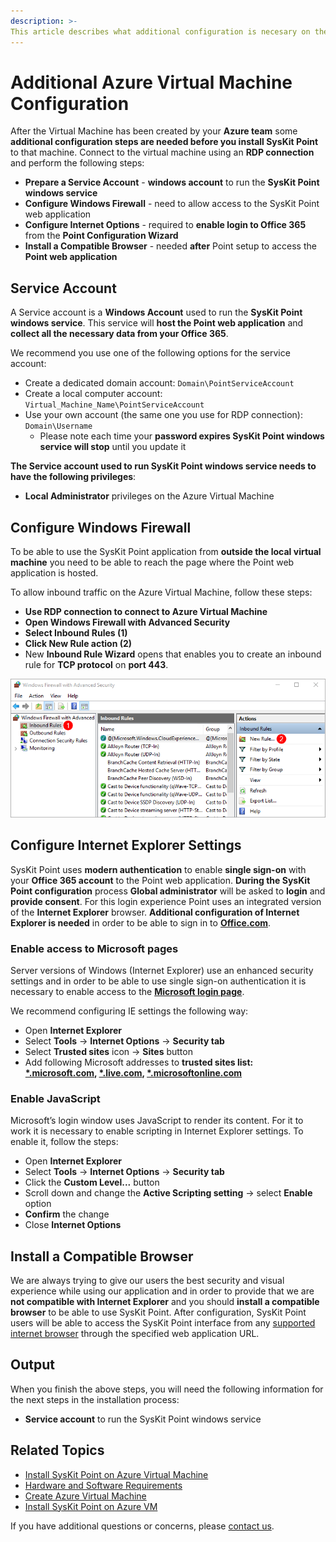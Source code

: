 ```yaml
---
description: >-
This article describes what additional configuration is necesary on the Azure Virtual Machine before SysKit Point can be installed.
---
```


# Additional Azure Virtual Machine Configuration
After the Virtual Machine has been created by your **Azure team** some **additional configuration steps are needed before you install SysKit Point** to that machine. Connect to the virtual machine using an **RDP connection** and perform the following steps:
* **Prepare a Service Account** - **windows account** to run the **SysKit Point windows service**
* **Configure Windows Firewall** - need to allow access to the SysKit Point web application
* **Configure Internet Options** - required to **enable login to Office 365** from the **Point Configuration Wizard**
* **Install a Compatible Browser** - needed **after** Point setup to access the **Point web application**

## Service Account

A Service account is a **Windows Account** used to run the **SysKit Point windows service**. This service will **host the Point web application** and **collect all the necessary data from your Office 365**.

We recommend you use one of the following options for the service account:

* Create a dedicated domain account: `Domain\PointServiceAccount`
* Create a local computer account: `Virtual_Machine_Name\PointServiceAccount`
* Use your own account (the same one you use for RDP connection): `Domain\Username`
    * Please note each time your **password expires SysKit Point windows service will stop** until you update it

**The Service account used to run SysKit Point windows service needs to have the following privileges**:

* **Local Administrator** privileges on the Azure Virtual Machine


## Configure Windows Firewall

To be able to use the SysKit Point application from **outside the local virtual machine** you need to be able to reach the page where the Point web application is hosted. 

To allow inbound traffic on the Azure Virtual Machine, follow these steps:

* **Use RDP connection to connect to Azure Virtual Machine**
* **Open Windows Firewall with Advanced Security**
* **Select Inbound Rules \(1\)**
* **Click New Rule action \(2\)**
* New **Inbound Rule Wizard** opens that enables you to create an inbound rule for **TCP protocol** on **port 443**.

![Windows Firewall - Adding a new inbound rule](../../.gitbook/assets/azure-vm_azure-vm-firewall.png)

## Configure Internet Explorer Settings

SysKit Point uses **modern authentication** to enable **single sign-on** with your **Office 365 account** to the Point web application. **During the SysKit Point configuration** process **Global administrator** will be asked to **login** and **provide consent**. For this login experience Point uses an integrated version of the **Internet Explorer** browser. **Additional configuration of Internet Explorer is needed** in order to be able to sign in to [**Office.com**](https://www.office.com/).

### Enable access to Microsoft pages

Server versions of Windows (Internet Explorer) use an enhanced security settings and in order to be able to use single sign-on authentication it is necessary to enable access to the [**Microsoft login page**](https://login.microsoft.com).

We recommend configuring IE settings the following way:
* Open **Internet Explorer**
* Select **Tools** -> **Internet Options** -> **Security tab**
* Select **Trusted sites** icon -> **Sites** button
* Add following Microsoft addresses to **trusted sites list: 
  [*.microsoft.com](), [*.live.com](),  [*.microsoftonline.com]()**

### Enable JavaScript

Microsoft’s login window uses JavaScript to render its content. For it to work it is necessary to enable scripting in Internet Explorer settings. To enable it, follow the steps:
* Open **Internet Explorer**
* Select **Tools** -> **Internet Options** -> **Security tab**
* Click the **Custom Level...** button
* Scroll down and change the **Active Scripting setting** -> select **Enable** option
* **Confirm** the change
* Close **Internet Options**


##  Install a Compatible Browser
We are always trying to give our users the best security and visual experience while using our application and in order to provide that we are **not compatible with Internet Explorer** and you should **install a compatible browser** to be able to use SysKit Point. After configuration, SysKit Point users will be able to access the SysKit Point interface from any [supported internet browser](../../requirements/system-requirements.md#supported-browsers) through the specified web application URL.

## Output

When you finish the above steps, you will need the following information for the next steps in the installation process:
* **Service account** to run the SysKit Point windows service


## Related Topics

* [Install SysKit Point on Azure Virtual Machine](overview.md) 
* [Hardware and Software Requirements](hardware-software-requirements.md)
* [Create Azure Virtual Machine](create-azure-vm.md)
* [Install SysKit Point on Azure VM](install-syskit-point-on-azure-vm.md) 

If you have additional questions or concerns, please [contact us](https://www.syskit.com/contact-us/).





